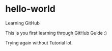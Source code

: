 # hello-world
Learning GitHub

This is you first learning through GitHub Guide :)

Trying again without Tutorial lol.
